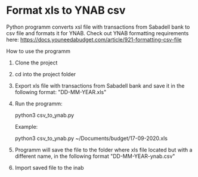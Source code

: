 Format xls to YNAB csv
======
Python programm converts xsl file with transactions from Sabadell bank to csv file and formats it for YNAB.
Check out YNAB formatting requirements here: https://docs.youneedabudget.com/article/921-formatting-csv-file

How to use the programm
1. Clone the project
2. cd into the project folder
3. Export xls file with transactions from Sabadell bank  and save it in the following format: "DD-MM-YEAR.xls"
4. Run the programm:

   python3 csv_to_ynab.py <provide a path to xls file with transactions from Sabadell>

   Example:
 
   python3 csv_to_ynab.py ~/Documents/budget/17-09-2020.xls
   
5. Programm will save the file to the folder where xls file located but with a different name, in the following format "DD-MM-YEAR-ynab.csv"
6. Import saved file to the inab
